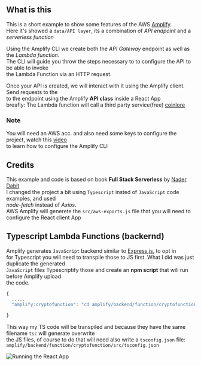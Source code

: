 ## What is this

This is a short example to show some features of the AWS [Amplify](https://aws.amazon.com/amplify/).  
Here it's showed a `data/API layer`, its a combination of _API endpoint_ and a _serverless function_

Using the Amplify CLI we create both the _API Gateway_ endpoint as well as the _Lambda function_.  
The CLI will guide you throw the steps necessary to to configure the API to be able to invoke  
the Lambda Function via an HTTP request.

Once your API is created, we will interact with it using the Amplify client. Send requests to the  
to the endpoint using the Amplify **API class** inside a React App  
breafly: The Lambda function will call a third party service(free) [coinlore](https://www.coinlore.com/cryptocurrency-data-api)

### Note

You will need an AWS acc. and also need some keys to configure the project, watch this [video](https://youtu.be/fWbM5DLh25U)  
to learn how to configure the Amplify CLI

## Credits

This example and code is based on book **Full Stack Serverless** by [Nader Dabit](https://twitter.com/dabit3)  
I changed the project a bit using `Typescript` insted of `JavaScript` code examples, and used  
_node-fetch_ instead of _Axios_.  
AWS Amplify will generete the `src/aws-exports.js` file that you will need to configure the React client App

## Typescript Lambda Functions (backernd)

Amplify generates `JavaScript` backend similar to [Express.js](https://expressjs.com/), to opt in  
for Typescript you will need to transpile those to JS first. What I did was just duplicate the generated  
`JavaScript` files Typescriptify those and create an **npm script** that will run before Amplify upload  
the code.

```ts
{
  .....
  "amplify:cryptofunction": "cd amplify/backend/function/cryptofunction/src && tsc"

}
```
This way my TS code will be transpiled and because they have the same filename `tsc` will generate overwrite  
the JS files, of course to do that will need also write a `tsconfig.json` file:  
`amplify/backend/function/cryptofunction/src/tsconfig.json`

![Running the React App](https://icons-images.s3.us-east-2.amazonaws.com/screencasts/fullserverless_repo_Peek_2021-03-06+20-13.gif)
